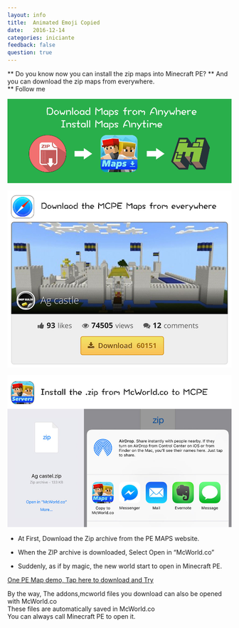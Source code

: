 ```yaml
---
layout: info
title:  Animated Emoji Copied
date:   2016-12-14
categories: iniciante
feedback: false
question: true
---
```

** Do you know now you can install the zip maps into Minecraft PE?
** And you can download the zip maps from everywhere.  
** Follow me 

![screenshot](/assets/images/mcworldad.png)  

![screenshot](/assets/images/zip1.jpg)  

![screenshot](/assets/images/zip2.jpg)  

- At First, Download the Zip archive from the PE MAPS website.  

- When the ZIP archive is downloaded, Select Open in “McWorld.co”  

- Suddenly, as if by magic, the new world start to open in Minecraft PE.



[One PE Map demo, Tap here to download and Try](http://mcpehub.com/maps?sort=downloads)


By the way, The addons,mcworld files you download can also be opened with McWorld.co  
These files are automatically saved in McWorld.co  
You can always call Minecraft PE to open it.
